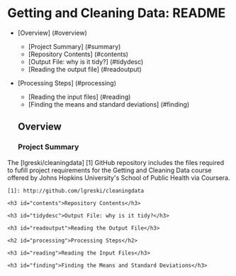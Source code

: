 Getting and Cleaning Data: README
=================================
* [Overview] (#overview)
    * [Project Summary] (#summary)
    * [Repository Contents] (#contents)
    * [Output File: why is it tidy?] (#tidydesc)
    * [Reading the output file] (#readoutput)
* [Processing Steps] (#processing)
    * [Reading the input files] (#reading)
    * [Finding the means and standard deviations] (#finding)

    <h2 id="overview">Overview</h2>

    <h3 id="summary">Project Summary</h3>
The [lgreski/cleaningdata] [1] GitHub repository includes the files required to fufill project requirements for the Getting and Cleaning Data course offered by Johns Hopkins University's School of Public Health via Coursera.

    [1]: http://github.com/lgreski/cleaningdata

    <h3 id="contents">Repository Contents</h3>

    <h3 id="tidydesc">Output File: why is it tidy?</h3>

    <h3 id="readoutput">Reading the Output File</h3>

    <h2 id="processing">Processing Steps</h2>

    <h3 id="reading">Reading the Input Files</h3>

    <h3 id="finding">Finding the Means and Standard Deviations</h3>
